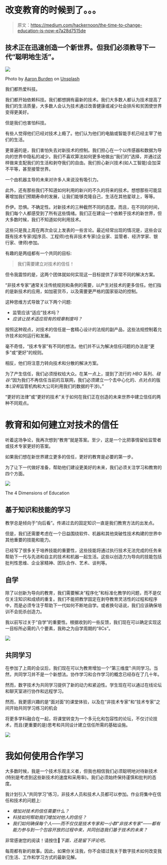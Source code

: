 # 改变教育的时候到了。。。

> 原文：<https://medium.com/hackernoon/the-time-to-change-education-is-now-e7a28d7515de>

## 技术正在迅速创造一个新世界。但我们必须教导下一代“聪明地生活”。

![](img/03ca49ecdee6b2fda42baf943ad4b77e.png)

Photo by [Aaron Burden](https://unsplash.com/photos/6jYoil2GhVk?utm_source=unsplash&utm_medium=referral&utm_content=creditCopyText) on [Unsplash](https://unsplash.com/search/photos/learning?utm_source=unsplash&utm_medium=referral&utm_content=creditCopyText)

我们都热爱科技。

我们都开始依赖科技。我们都想拥有最新的技术。我们大多数人都认为技术提高了我们的生活质量，大多数人会认为技术通过改善健康或减少社会排斥和贫困使世界变得更美好。

但是我们也害怕科技。

有些人觉得他们已经对技术上瘾了。他们认为他们的电脑或智能手机已经主宰了他们的生活。

更普遍的是，我们害怕失去对新技术的控制。我们担心在一个以传感器和数据为导向的世界中隐私的减少。我们不喜欢算法如何更多地做出“我们的”选择，并通过这样做来支配我们的生活和剥夺我们的自由。我们担心新兴技术(如人工智能)会加深不平等，甚至接管世界。

一个由机器主导的未来对许多人来说没有吸引力。

此外，还有那些我们不知道如何利用的新兴的不久的将来的技术。想想那些可能显著增加我们预期寿命的发展，让我们能够克隆自己，生活在其他星球上，等等。

乔伊。恐惧。不确定性。对新技术的三种截然不同的态度。而且，在不同的时间，我们每个人都感受到了所有这些情绪。我们正在建设一个依赖于技术的新世界，但大多数时候，我们不知道如何利用技术。

这些只是我上周在两次会议上发表的一些言论。最近经常出现的情况是，这些会议既有技术专家(程序员、工程师)也有非技术专家(企业家、监管者、经济学家、银行家、律师)参加。

有趣的是两组都有一个共同的目标:

> 我们需要建立对技术的信任！

但令我震惊的是，这两个团体就如何实现这一目标提供了非常不同的解决方案。

“非技术专家”通常关注传统规则和条例的需要，以产生对技术的更多信任。他们指的是新技术的应用，如加密货币，以及需要更严格的国家驱动的控制。

这种思维方式导致了以下两个问题:

*   监管应该“适应”技术吗？
*   *应该让技术适应现有的规章制度吗？*

按照这种观点，对技术的信任是一套精心设计的法规的副产品，这些法规控制着允许技术如何运行和发展。

毫不奇怪，“技术专家”有不同的想法。他们并不认为解决信任问题的办法是“更多”或“更好”的规则。

相反，他们将注意力转向技术和分散的解决方案。

为了产生信任，我们必须授权给大众。在某一点上，提到了流行的 *HBO* 系列、*硅谷*:“因为我们不再信任当前的互联网，我们必须建立一个去中心化的、点对点的版本(*没有*监管机构和大公司利用我们的数据的干涉)。”

“更好的法律”或“更好的技术”关于如何在我们正在创造的未来世界中建立信任的两种不同观点。

# 教育和如何建立对技术的信任

听着这场争论，我再次想到“教育”就是答案。至少，这是一个比把事情留给监管者或技术专家更好的答案。

如果我们想在新世界建立更多的信任，更好的教育是必要的第一步。

为了让下一代做好准备，帮助他们建设更美好的未来，我们必须关注学习和教育的四个方面。

![](img/09180903f8f75c13a0b1a7f8d72d1d60.png)

The 4 Dimensions of Education

## 基于知识和技能的学习

教学总是倾向于“向后看”。传递过去的固定知识一直是我们教育方法的出发点。

但是，我们还需要考虑在一个日益围绕软件、机器和其他突破性技术构建的世界中其他重要的技能和能力。

已经写了很多关于培养技能的重要性，这些技能将通过执行技术无法完成的任务来帮助下一代与先进和自主的技术和机器一起生活。这些以创造力为导向的技能包括批判性思维、企业家精神、团队合作、艺术、谈判等。

## 自学

除了以创新为导向的教育，我们需要解决“程序化”和标准化教学的问题，而不是仅仅关注知识和成绩的重复。我们不能把教学固定在剥夺教育灵活性的过程和程序中，而是必须专注于帮助下一代如何不断地自学。或者换句话说，我们应该确保培训不会扼杀创造力。

我以前写过关于“自学”的重要性。根据收到的一些反馈，我们现在可以确定实现这一目标所必需的八个要素，我称之为自学周期的“8Cs”。

![](img/29cb163dc1000e2fd8a96717a80bbaac.png)

## 共同学习

在参加了上周的会议后，我们现在可以为教育增加一个“第三维度”:共同学习。当然，共同学习并不是一个新想法。协作学习和合作学习的概念已经存在了几十年。

然而，数字技术为共同学习提供了新的动力和紧迫性。学生现在可以通过在线论坛和聊天室进行协作和远程学习。

然而，我更感兴趣的是“面对面”的课堂体验，以及在“非技术专家”和“技术专家”之间开始共同学习练习的机会

将更多学科融合在一起，将课堂转变为一个多元化和包容性的论坛，不仅讨论技术，而且(更重要的是)思考和共同设计建立信任所需的基础设施。

![](img/c4d9c6d2dbc3f62bdf1b8d60c6afde16.png)

# 我如何使用合作学习

大多数时候，我是一个技术乐观主义者，但我也相信我们必须聪明地对待新技术(特别是考虑到这些新技术的速度和采用率)。我们必须始终保持谨慎和批判的态度。

我计划引入“共同学习”练习，非技术人员和技术人员都可以参加。作业将集中在信任和技术的问题上:

*   *增加对技术的信任需要什么？*
*   *科技如何帮助我们增加对他人的信任？*
*   *我们如何确保每个人——而不仅仅是技术专家和一小群“非技术专家”——都有能力参与到一个包容开放的过程中来，共同创造我们基于技术的未来？*

非常感谢您的阅读！请按住👏*下面，还是留下评论吧。*

每周都有新的故事。因此，如果你关注我，你不会错过我关于数字技术如何改变我们生活、工作和学习方式的最新见解。